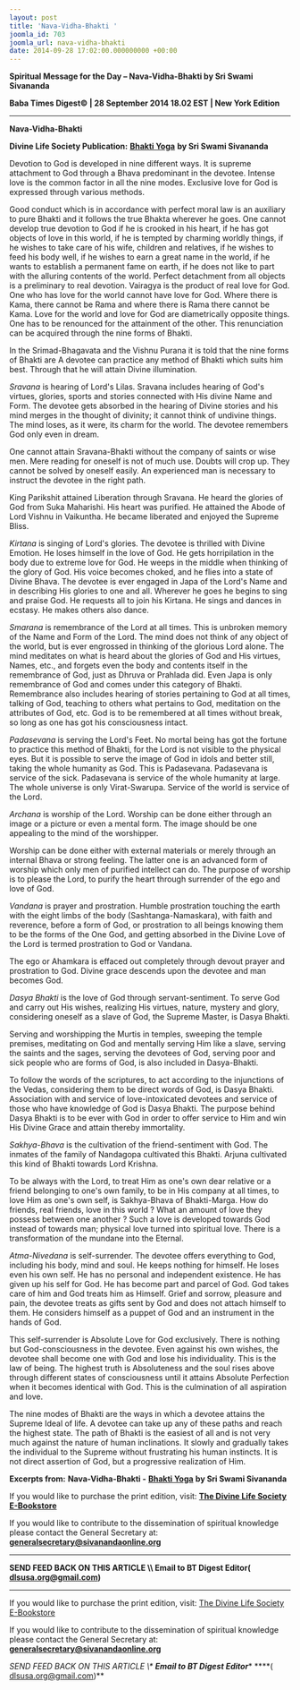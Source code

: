 ```yaml
---
layout: post
title: 'Nava-Vidha-Bhakti '
joomla_id: 703
joomla_url: nava-vidha-bhakti
date: 2014-09-28 17:02:00.000000000 +00:00
---
```

  

















































**Spiritual Message for the Day – Nava-Vidha-Bhakti by Sri Swami Sivananda**

**Baba Times Digest© | 28 September 2014 18.02 EST | New York Edition**

* * *  


**Nava-Vidha-Bhakti**

**Divine Life Society Publication:** [**Bhakti Yoga**](http://www.dlshq.org/teachings/bhaktiyoga.htm#nava-vidha) **by Sri Swami Sivananda**

Devotion to God is developed in nine different ways. It is supreme attachment to God through a Bhava predominant in the devotee. Intense love is the common factor in all the nine modes. Exclusive love for God is expressed through various methods.

Good conduct which is in accordance with perfect moral law is an auxiliary to pure Bhakti and it follows the true Bhakta wherever he goes. One cannot develop true devotion to God if he is crooked in his heart, if he has got objects of love in this world, if he is tempted by charming worldly things, if he wishes to take care of his wife, children and relatives, if he wishes to feed his body well, if he wishes to earn a great name in the world, if he wants to establish a permanent fame on earth, if he does not like to part with the alluring contents of the world. Perfect detachment from all objects is a preliminary to real devotion. Vairagya is the product of real love for God. One who has love for the world cannot have love for God. Where there is Kama, there cannot be Rama and where there is Rama there cannot be Kama. Love for the world and love for God are diametrically opposite things. One has to be renounced for the attainment of the other. This renunciation can be acquired through the nine forms of Bhakti.

In the Srimad-Bhagavata and the Vishnu Purana it is told that the nine forms of Bhakti are
A devotee can practice any method of Bhakti which suits him best. Through that he will attain Divine illumination.

_Sravana_ is hearing of Lord's Lilas. Sravana includes hearing of God's virtues, glories, sports and stories connected with His divine Name and Form. The devotee gets absorbed in the hearing of Divine stories and his mind merges in the thought of divinity; it cannot think of undivine things. The mind loses, as it were, its charm for the world. The devotee remembers God only even in dream.

One cannot attain Sravana-Bhakti without the company of saints or wise men. Mere reading for oneself is not of much use. Doubts will crop up. They cannot be solved by oneself easily. An experienced man is necessary to instruct the devotee in the right path.

King Parikshit attained Liberation through Sravana. He heard the glories of God from Suka Maharishi. His heart was purified. He attained the Abode of Lord Vishnu in Vaikuntha. He became liberated and enjoyed the Supreme Bliss.

_Kirtana_ is singing of Lord's glories. The devotee is thrilled with Divine Emotion. He loses himself in the love of God. He gets horripilation in the body due to extreme love for God. He weeps in the middle when thinking of the glory of God. His voice becomes choked, and he flies into a state of Divine Bhava. The devotee is ever engaged in Japa of the Lord's Name and in describing His glories to one and all. Wherever he goes he begins to sing and praise God. He requests all to join his Kirtana. He sings and dances in ecstasy. He makes others also dance.

_Smarana_ is remembrance of the Lord at all times. This is unbroken memory of the Name and Form of the Lord. The mind does not think of any object of the world, but is ever engrossed in thinking of the glorious Lord alone. The mind meditates on what is heard about the glories of God and His virtues, Names, etc., and forgets even the body and contents itself in the remembrance of God, just as Dhruva or Prahlada did. Even Japa is only remembrance of God and comes under this category of Bhakti. Remembrance also includes hearing of stories pertaining to God at all times, talking of God, teaching to others what pertains to God, meditation on the attributes of God, etc. God is to be remembered at all times without break, so long as one has got his consciousness intact.

_Padasevana_ is serving the Lord's Feet. No mortal being has got the fortune to practice this method of Bhakti, for the Lord is not visible to the physical eyes. But it is possible to serve the image of God in idols and better still, taking the whole humanity as God. This is Padasevana. Padasevana is service of the sick. Padasevana is service of the whole humanity at large. The whole universe is only Virat-Swarupa. Service of the world is service of the Lord.

_Archana_ is worship of the Lord. Worship can be done either through an image or a picture or even a mental form. The image should be one appealing to the mind of the worshipper.

Worship can be done either with external materials or merely through an internal Bhava or strong feeling. The latter one is an advanced form of worship which only men of purified intellect can do. The purpose of worship is to please the Lord, to purify the heart through surrender of the ego and love of God.

_Vandana_ is prayer and prostration. Humble prostration touching the earth with the eight limbs of the body (Sashtanga-Namaskara), with faith and reverence, before a form of God, or prostration to all beings knowing them to be the forms of the One God, and getting absorbed in the Divine Love of the Lord is termed prostration to God or Vandana.

The ego or Ahamkara is effaced out completely through devout prayer and prostration to God. Divine grace descends upon the devotee and man becomes God.

_Dasya Bhakti_ is the love of God through servant-sentiment. To serve God and carry out His wishes, realizing His virtues, nature, mystery and glory, considering oneself as a slave of God, the Supreme Master, is Dasya Bhakti.

Serving and worshipping the Murtis in temples, sweeping the temple premises, meditating on God and mentally serving Him like a slave, serving the saints and the sages, serving the devotees of God, serving poor and sick people who are forms of God, is also included in Dasya-Bhakti.

To follow the words of the scriptures, to act according to the injunctions of the Vedas, considering them to be direct words of God, is Dasya Bhakti. Association with and service of love-intoxicated devotees and service of those who have knowledge of God is Dasya Bhakti. The purpose behind Dasya Bhakti is to be ever with God in order to offer service to Him and win His Divine Grace and attain thereby immortality.

_Sakhya-Bhava_ is the cultivation of the friend-sentiment with God. The inmates of the family of Nandagopa cultivated this Bhakti. Arjuna cultivated this kind of Bhakti towards Lord Krishna.

To be always with the Lord, to treat Him as one's own dear relative or a friend belonging to one's own family, to be in His company at all times, to love Him as one's own self, is Sakhya-Bhava of Bhakti-Marga. How do friends, real friends, love in this world ? What an amount of love they possess between one another ? Such a love is developed towards God instead of towards man; physical love turned into spiritual love. There is a transformation of the mundane into the Eternal.

_Atma-Nivedana_ is self-surrender. The devotee offers everything to God, including his body, mind and soul. He keeps nothing for himself. He loses even his own self. He has no personal and independent existence. He has given up his self for God. He has become part and parcel of God. God takes care of him and God treats him as Himself. Grief and sorrow, pleasure and pain, the devotee treats as gifts sent by God and does not attach himself to them. He considers himself as a puppet of God and an instrument in the hands of God.

This self-surrender is Absolute Love for God exclusively. There is nothing but God-consciousness in the devotee. Even against his own wishes, the devotee shall become one with God and lose his individuality. This is the law of being. The highest truth is Absoluteness and the soul rises above through different states of consciousness until it attains Absolute Perfection when it becomes identical with God. This is the culmination of all aspiration and love.

The nine modes of Bhakti are the ways in which a devotee attains the Supreme Ideal of life. A devotee can take up any of these paths and reach the highest state. The path of Bhakti is the easiest of all and is not very much against the nature of human inclinations. It slowly and gradually takes the individual to the Supreme without frustrating his human instincts. It is not direct assertion of God, but a progressive realization of Him.



**Excerpts from:**  **Nava-Vidha-Bhakti -** [**Bhakti Yoga**](http://www.dlshq.org/teachings/bhaktiyoga.htm#nava-vidha) **by Sri Swami Sivananda**

If you would like to purchase the print edition, visit: **[The Divine Life Society E-Bookstore](http://www.dlshq.org/download/download.htm)**

If you would like to contribute to the dissemination of spiritual knowledge please contact the General Secretary at: [](mailto:%20%3Cscript%20type=%27text/javascript%27%3E%20%3C%21--%20var%20prefix%20=%20%27ma%27%20+%20%27il%27%20+%20%27to%27;%20var%20path%20=%20%27hr%27%20+%20%27ef%27%20+%20%27=%27;%20var%20addy57016%20=%20%27generalsecretary%27%20+%20%27@%27;%20addy57016%20=%20addy57016%20+%20%27sivanandaonline%27%20+%20%27.%27%20+%20%27org%27;%20document.write%28%27%3Ca%20%27%20+%20path%20+%20%27%5C%27%27%20+%20prefix%20+%20%27:%27%20+%20addy57016%20+%20%27%5C%27%3E%27%29;%20document.write%28addy57016%29;%20document.write%28%27%3C%5C/a%3E%27%29;%20//--%3E%5Cn%20%3C/script%3E%3Cscript%20type=%27text/javascript%27%3E%20%3C%21--%20document.write%28%27%3Cspan%20style=%5C%27display:%20none;%5C%27%3E%27%29;%20//--%3E%20%3C/script%3EThis%20email%20address%20is%20being%20protected%20from%20spambots.%20You%20need%20JavaScript%20enabled%20to%20view%20it.%20%3Cscript%20type=%27text/javascript%27%3E%20%3C%21--%20document.write%28%27%3C/%27%29;%20document.write%28%27span%3E%27%29;%20//--%3E%20%3C/script%3E?subject=Contribution%20to%20Dissemination%20of%20Spiritual%20Knowledge) **generalsecretary@sivanandaonline.org**

****

**SEND FEED BACK ON THIS ARTICLE \\\ Email to BT Digest Editor[](mailto:%20%3Cscript%20type=%27text/javascript%27%3E%20%3C%21--%20var%20prefix%20=%20%27ma%27%20+%20%27il%27%20+%20%27to%27;%20var%20path%20=%20%27hr%27%20+%20%27ef%27%20+%20%27=%27;%20var%20addy72654%20=%20%27dlsusa.org%27%20+%20%27@%27;%20addy72654%20=%20addy72654%20+%20%27gmail%27%20+%20%27.%27%20+%20%27com%27;%20document.write%28%27%3Ca%20%27%20+%20path%20+%20%27%5C%27%27%20+%20prefix%20+%20%27:%27%20+%20addy72654%20+%20%27%5C%27%3E%27%29;%20document.write%28addy72654%29;%20document.write%28%27%3C%5C/a%3E%27%29;%20//--%3E%5Cn%20%3C/script%3E%3Cscript%20type=%27text/javascript%27%3E%20%3C%21--%20document.write%28%27%3Cspan%20style=%5C%27display:%20none;%5C%27%3E%27%29;%20//--%3E%20%3C/script%3EThis%20email%20address%20is%20being%20protected%20from%20spambots.%20You%20need%20JavaScript%20enabled%20to%20view%20it.%20%3Cscript%20type=%27text/javascript%27%3E%20%3C%21--%20document.write%28%27%3C/%27%29;%20document.write%28%27span%3E%27%29;%20//--%3E%20%3C/script%3E?subject=DLS%20Posts)( [dlsusa.org@gmail.com](mailto:dlsusa.org@gmail.com))**



* * *



  

If you would like to purchase the print edition, visit: [The Divine Life Society E-Bookstore](http://www.dlshq.org/download/download.htm)

If you would like to contribute to the dissemination of spiritual knowledge please contact the General Secretary at: **[generalsecretary@sivanandaonline.org](mailto:generalsecretary@sivanandaonline.org)**

**SEND FEED BACK ON THIS ARTICLE \\\**  **Email to BT Digest Editor**** [](mailto:%20%3Cscript%20type=%27text/javascript%27%3E%20%3C%21--%20var%20prefix%20=%20%27ma%27%20+%20%27il%27%20+%20%27to%27;%20var%20path%20=%20%27hr%27%20+%20%27ef%27%20+%20%27=%27;%20var%20addy72654%20=%20%27dlsusa.org%27%20+%20%27@%27;%20addy72654%20=%20addy72654%20+%20%27gmail%27%20+%20%27.%27%20+%20%27com%27;%20document.write%28%27%3Ca%20%27%20+%20path%20+%20%27%5C%27%27%20+%20prefix%20+%20%27:%27%20+%20addy72654%20+%20%27%5C%27%3E%27%29;%20document.write%28addy72654%29;%20document.write%28%27%3C%5C/a%3E%27%29;%20//--%3E%5Cn%20%3C/script%3E%3Cscript%20type=%27text/javascript%27%3E%20%3C%21--%20document.write%28%27%3Cspan%20style=%5C%27display:%20none;%5C%27%3E%27%29;%20//--%3E%20%3C/script%3EThis%20email%20address%20is%20being%20protected%20from%20spambots.%20You%20need%20JavaScript%20enabled%20to%20view%20it.%20%3Cscript%20type=%27text/javascript%27%3E%20%3C%21--%20document.write%28%27%3C/%27%29;%20document.write%28%27span%3E%27%29;%20//--%3E%20%3C/script%3E?subject=DLS%20Posts)****( [dlsusa.org@gmail.com](mailto:dlsusa.org@gmail.com))**  
